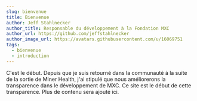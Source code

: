 ```yaml
---
slug: bienvenue
title: Bienvenue
author: Jeff Stahlnecker
author_title: Responsable du développement à la Fondation MXC
author_url: https://github.com/jeffstahlnecker
author_image_url: https://avatars.githubusercontent.com/u/16069751
tags:
  - bienvenue
  - introduction
---
```


C'est le début. Depuis que je suis retourné dans la communauté à la suite de la sortie de Miner Health, j'ai stipulé que nous améliorerons la transparence dans le développement de MXC. Ce site est le début de cette transparence. Plus de contenu sera ajouté ici.
